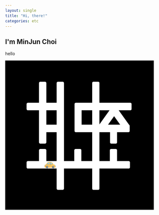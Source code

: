 ```yaml
---
layout: single
title: "Hi, there!"
categories: etc
---
```


## I'm MinJun Choi
hello

<img src="../images/2022-01-26-demo/favicon.png" alt="favicon" style="zoom:67%;" />

